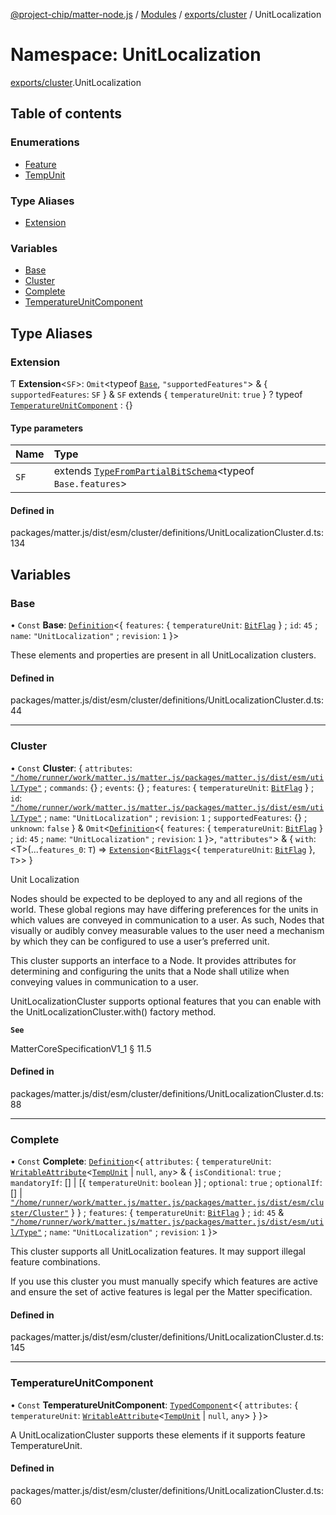 [@project-chip/matter-node.js](../README.md) / [Modules](../modules.md) / [exports/cluster](exports_cluster.md) / UnitLocalization

# Namespace: UnitLocalization

[exports/cluster](exports_cluster.md).UnitLocalization

## Table of contents

### Enumerations

- [Feature](../enums/exports_cluster.UnitLocalization.Feature.md)
- [TempUnit](../enums/exports_cluster.UnitLocalization.TempUnit.md)

### Type Aliases

- [Extension](exports_cluster.UnitLocalization.md#extension)

### Variables

- [Base](exports_cluster.UnitLocalization.md#base)
- [Cluster](exports_cluster.UnitLocalization.md#cluster)
- [Complete](exports_cluster.UnitLocalization.md#complete)
- [TemperatureUnitComponent](exports_cluster.UnitLocalization.md#temperatureunitcomponent)

## Type Aliases

### Extension

Ƭ **Extension**\<`SF`\>: `Omit`\<typeof [`Base`](exports_cluster.UnitLocalization.md#base), ``"supportedFeatures"``\> & \{ `supportedFeatures`: `SF`  } & `SF` extends \{ `temperatureUnit`: ``true``  } ? typeof [`TemperatureUnitComponent`](exports_cluster.UnitLocalization.md#temperatureunitcomponent) : {}

#### Type parameters

| Name | Type |
| :------ | :------ |
| `SF` | extends [`TypeFromPartialBitSchema`](exports_schema.md#typefrompartialbitschema)\<typeof `Base.features`\> |

#### Defined in

packages/matter.js/dist/esm/cluster/definitions/UnitLocalizationCluster.d.ts:134

## Variables

### Base

• `Const` **Base**: [`Definition`](exports_cluster.ClusterFactory.md#definition)\<\{ `features`: \{ `temperatureUnit`: [`BitFlag`](exports_schema.md#bitflag-1)  } ; `id`: ``45`` ; `name`: ``"UnitLocalization"`` ; `revision`: ``1``  }\>

These elements and properties are present in all UnitLocalization clusters.

#### Defined in

packages/matter.js/dist/esm/cluster/definitions/UnitLocalizationCluster.d.ts:44

___

### Cluster

• `Const` **Cluster**: \{ `attributes`: [`"/home/runner/work/matter.js/matter.js/packages/matter.js/dist/esm/util/Type"`](export._internal_.__home_runner_work_matter_js_matter_js_packages_matter_js_dist_esm_util_Type_.md) ; `commands`: {} ; `events`: {} ; `features`: \{ `temperatureUnit`: [`BitFlag`](exports_schema.md#bitflag-1)  } ; `id`: [`"/home/runner/work/matter.js/matter.js/packages/matter.js/dist/esm/util/Type"`](export._internal_.__home_runner_work_matter_js_matter_js_packages_matter_js_dist_esm_util_Type_.md) ; `name`: ``"UnitLocalization"`` ; `revision`: ``1`` ; `supportedFeatures`: {} ; `unknown`: ``false``  } & `Omit`\<[`Definition`](exports_cluster.ClusterFactory.md#definition)\<\{ `features`: \{ `temperatureUnit`: [`BitFlag`](exports_schema.md#bitflag-1)  } ; `id`: ``45`` ; `name`: ``"UnitLocalization"`` ; `revision`: ``1``  }\>, ``"attributes"``\> & \{ `with`: \<T\>(...`features_0`: `T`) => [`Extension`](exports_cluster.UnitLocalization.md#extension)\<[`BitFlags`](exports_schema.md#bitflags)\<\{ `temperatureUnit`: [`BitFlag`](exports_schema.md#bitflag-1)  }, `T`\>\>  }

Unit Localization

Nodes should be expected to be deployed to any and all regions of the world. These global regions may have
differing preferences for the units in which values are conveyed in communication to a user. As such, Nodes that
visually or audibly convey measurable values to the user need a mechanism by which they can be configured to use
a user’s preferred unit.

This cluster supports an interface to a Node. It provides attributes for determining and configuring the units
that a Node shall utilize when conveying values in communication to a user.

UnitLocalizationCluster supports optional features that you can enable with the UnitLocalizationCluster.with()
factory method.

**`See`**

MatterCoreSpecificationV1_1 § 11.5

#### Defined in

packages/matter.js/dist/esm/cluster/definitions/UnitLocalizationCluster.d.ts:88

___

### Complete

• `Const` **Complete**: [`Definition`](exports_cluster.ClusterFactory.md#definition)\<\{ `attributes`: \{ `temperatureUnit`: [`WritableAttribute`](exports_cluster.md#writableattribute)\<[`TempUnit`](../enums/exports_cluster.UnitLocalization.TempUnit.md) \| ``null``, `any`\> & \{ `isConditional`: ``true`` ; `mandatoryIf`: [] \| [\{ `temperatureUnit`: `boolean`  }] ; `optional`: ``true`` ; `optionalIf`: [] \| [`"/home/runner/work/matter.js/matter.js/packages/matter.js/dist/esm/cluster/Cluster"`](export._internal_.__home_runner_work_matter_js_matter_js_packages_matter_js_dist_esm_cluster_Cluster_.md)  }  } ; `features`: \{ `temperatureUnit`: [`BitFlag`](exports_schema.md#bitflag-1)  } ; `id`: ``45`` & [`"/home/runner/work/matter.js/matter.js/packages/matter.js/dist/esm/util/Type"`](export._internal_.__home_runner_work_matter_js_matter_js_packages_matter_js_dist_esm_util_Type_.md) ; `name`: ``"UnitLocalization"`` ; `revision`: ``1``  }\>

This cluster supports all UnitLocalization features. It may support illegal feature combinations.

If you use this cluster you must manually specify which features are active and ensure the set of active
features is legal per the Matter specification.

#### Defined in

packages/matter.js/dist/esm/cluster/definitions/UnitLocalizationCluster.d.ts:145

___

### TemperatureUnitComponent

• `Const` **TemperatureUnitComponent**: [`TypedComponent`](../interfaces/exports_cluster.ClusterFactory.TypedComponent.md)\<\{ `attributes`: \{ `temperatureUnit`: [`WritableAttribute`](exports_cluster.md#writableattribute)\<[`TempUnit`](../enums/exports_cluster.UnitLocalization.TempUnit.md) \| ``null``, `any`\>  }  }\>

A UnitLocalizationCluster supports these elements if it supports feature TemperatureUnit.

#### Defined in

packages/matter.js/dist/esm/cluster/definitions/UnitLocalizationCluster.d.ts:60
